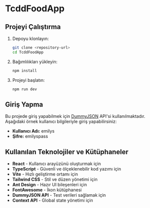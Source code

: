 # TcddFoodApp

## Projeyi Çalıştırma

1. Depoyu klonlayın:
   ```sh
   git clone <repository-url>
   cd TcddFoodApp
   ```
2. Bağımlılıkları yükleyin:
   ```sh
   npm install
   ```
3. Projeyi başlatın:
   ```sh
   npm run dev
   ```

## Giriş Yapma
Bu projede giriş yapabilmek için [DummyJSON](https://dummyjson.com/users) API'si kullanılmaktadır. Aşağıdaki örnek kullanıcı bilgileriyle giriş yapabilirsiniz:

- **Kullanıcı Adı:** emilys
- **Şifre:** emilyspass

## Kullanılan Teknolojiler ve Kütüphaneler

- **React** - Kullanıcı arayüzünü oluşturmak için
- **TypeScript** - Güvenli ve ölçeklenebilir kod yazımı için
- **Vite** - Hızlı geliştirme ortamı için
- **Tailwind CSS** - Stil ve düzen yönetimi için
- **Ant Design** - Hazır UI bileşenleri için
- **FontAwesome** - İkon kütüphanesi
- **DummyJSON API** - Test verileri sağlamak için
- **Context API** - Global state yönetimi için

